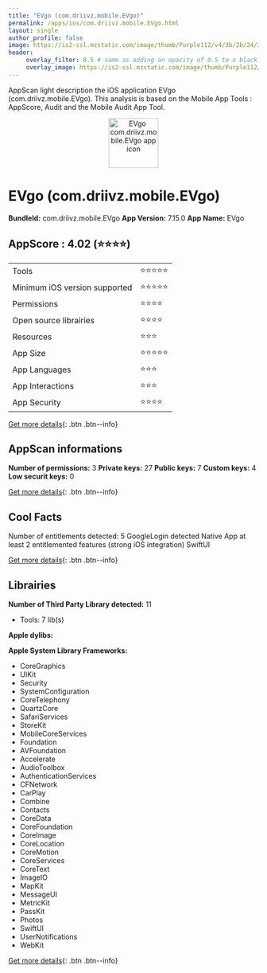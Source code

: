 ```yaml
---
title: "EVgo (com.driivz.mobile.EVgo)"
permalink: /apps/ios/com.driivz.mobile.EVgo.html
layout: single
author_profile: false
image: https://is2-ssl.mzstatic.com/image/thumb/Purple112/v4/3b/2b/24/3b2b2402-8855-d9ad-ef7a-bbd205cb754c/AppIcon-0-1x_U007emarketing-0-5-0-85-220.png/512x512bb.jpg
header: 
     overlay_filter: 0.5 # same as adding an opacity of 0.5 to a black background
     overlay_image: https://is2-ssl.mzstatic.com/image/thumb/Purple112/v4/3b/2b/24/3b2b2402-8855-d9ad-ef7a-bbd205cb754c/AppIcon-0-1x_U007emarketing-0-5-0-85-220.png/512x512bb.jpg
---
```

AppScan light description the iOS application EVgo (com.driivz.mobile.EVgo). This analysis is based on the Mobile App Tools : AppScore, Audit and the Mobile Audit App Tool.

  
  
<div style="text-align: center;"><img src="https://is2-ssl.mzstatic.com/image/thumb/Purple112/v4/3b/2b/24/3b2b2402-8855-d9ad-ef7a-bbd205cb754c/AppIcon-0-1x_U007emarketing-0-5-0-85-220.png/512x512bb.jpg" width="100" height="100" alt="EVgo com.driivz.mobile.EVgo app icon"></div>  
  
# EVgo (com.driivz.mobile.EVgo)

**BundleId:** com.driivz.mobile.EVgo
**App Version:** 7.15.0
**App Name:** EVgo


## AppScore : 4.02 (⭐️⭐️⭐️⭐️) 

<table>
<tr><td> Tools </td><td> ⭐️⭐️⭐️⭐️⭐️ </td></tr>
<tr><td> Minimum iOS version supported </td><td> ⭐️⭐️⭐️⭐️⭐️ </td></tr>
<tr><td> Permissions </td><td> ⭐️⭐️⭐️⭐️ </td></tr>
<tr><td> Open source librairies </td><td> ⭐️⭐️⭐️⭐️ </td></tr>
<tr><td> Resources </td><td> ⭐️⭐️⭐️ </td></tr>
<tr><td> App Size </td><td> ⭐️⭐️⭐️⭐️⭐️ </td></tr>
<tr><td> App Languages </td><td> ⭐️⭐️⭐️ </td></tr>
<tr><td> App Interactions </td><td> ⭐️⭐️⭐️ </td></tr>
<tr><td> App Security </td><td> ⭐️⭐️⭐️⭐️ </td></tr>
</table>

[Get more details](/pricing.html){: .btn .btn--info}  
  
## AppScan informations 

**Number of permissions:** 3
**Private keys:** 27
**Public keys:** 7
**Custom keys:** 4
**Low securit keys:** 0
  
[Get more details](/pricing.html){: .btn .btn--info}

## Cool Facts

Number of entitlements detected: 5
GoogleLogin detected
Native App
at least 2 entitlemented features (strong iOS integration)
SwiftUI
  
[Get more details](/pricing.html){: .btn .btn--info}

## Librairies 
**Number of Third Party Library detected:** 11
- Tools: 7 lib(s)

**Apple dylibs:**


**Apple System Library Frameworks:**
- CoreGraphics
- UIKit
- Security
- SystemConfiguration
- CoreTelephony
- QuartzCore
- SafariServices
- StoreKit
- MobileCoreServices
- Foundation
- AVFoundation
- Accelerate
- AudioToolbox
- AuthenticationServices
- CFNetwork
- CarPlay
- Combine
- Contacts
- CoreData
- CoreFoundation
- CoreImage
- CoreLocation
- CoreMotion
- CoreServices
- CoreText
- ImageIO
- MapKit
- MessageUI
- MetricKit
- PassKit
- Photos
- SwiftUI
- UserNotifications
- WebKit


  
[Get more details](/pricing.html){: .btn .btn--info}

